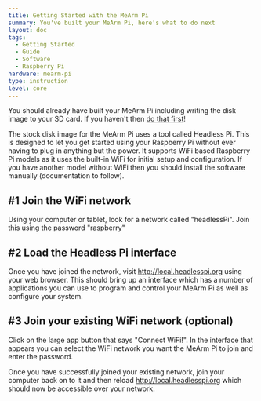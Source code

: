 ```yaml
---
title: Getting Started with the MeArm Pi
summary: You've built your MeArm Pi, here's what to do next
layout: doc
tags:
  - Getting Started
  - Guide
  - Software
  - Raspberry Pi
hardware: mearm-pi
type: instruction
level: core
---
```


You should already have built your MeArm Pi including writing the disk image to your SD card. If you haven't then [do that first](../building-the-mearm-pi/)!

The stock disk image for the MeArm Pi uses a tool called Headless Pi. This is designed to let you get started using your Raspberry Pi without ever having to plug in anything but the power. It supports WiFi based Raspberry Pi models as it uses the built-in WiFi for initial setup and configuration. If you have another model without WiFi then you should install the software manually (documentation to follow).

## #1 Join the WiFi network
Using your computer or tablet, look for a network called "headlessPi". Join this using the password "raspberry"

## #2 Load the Headless Pi interface
Once you have joined the network, visit <a href="http://local.headlesspi.org" target="_blank">http://local.headlesspi.org</a> using your web browser. This should bring up an interface which has a number of applications you can use to program and control your MeArm Pi as well as configure your system.

## #3 Join your existing WiFi network (optional)
Click on the large app button that says "Connect WiFi!". In the interface that appears you can select the WiFi network you want the MeArm Pi to join and enter the password.

Once you have successfully joined your existing network, join your computer back on to it and then reload <a href="http://local.headlesspi.org" target="_blank">http://local.headlesspi.org</a> which should now be accessible over your network.

